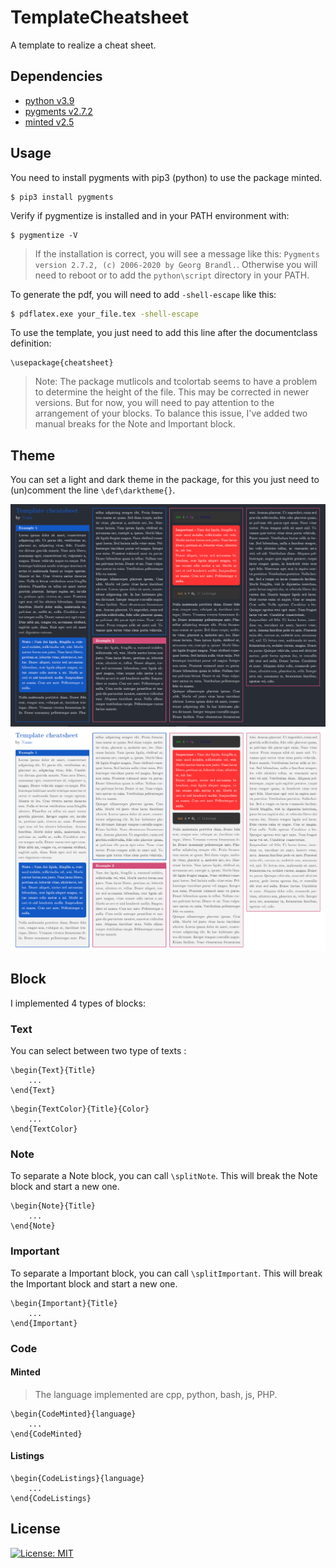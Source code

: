 # TemplateCheatsheet

A template to realize a cheat sheet.

## Dependencies

* [python v3.9](https://www.python.org/)
* [pygments v2.7.2 ](https://github.com/pygments/pygments)
* [minted v2.5](https://github.com/gpoore/minted)


## Usage

You need to install pygments with pip3 (python) to use the package minted.

```shell
$ pip3 install pygments
```

Verify if pygmentize is installed and in your PATH environment with:

```shell
$ pygmentize -V
```

> If the installation is correct, you will see a message like this: `Pygments version 2.7.2, (c) 2006-2020 by Georg Brandl.`. Otherwise you will need to reboot or to add the ```python\script``` directory in your PATH.

To generate the pdf, you will need to add `-shell-escape` like this:

```bash
$ pdflatex.exe your_file.tex -shell-escape
```

To use the template, you just need to add this line after the documentclass definition:

```
\usepackage{cheatsheet}
```

> Note: The package mutlicols and tcolortab seems to have a problem to determine the height of the file. This may be corrected in newer versions. 
> But for now, you will need to pay attention to the arrangement of your blocks. To balance this issue, I've added two manual breaks for the Note and Important block.

## Theme

You can set a light and dark theme in the package, for this you just need to (un)comment the line `\def\darktheme{}`.

![Dark theme](https://github.com/Atlanta53/TemplateCheatSheet/blob/main/res/darkTheme.PNG)
![Light theme](https://github.com/Atlanta53/TemplateCheatSheet/blob/main/res/lightTheme.PNG)

## Block

I implemented 4 types of blocks:

### Text

You can select between two type of texts :

```
\begin{Text}{Title}
    ...
\end{Text}
```

```
\begin{TextColor}{Title}{Color}
    ...
\end{TextColor}
```

### Note

To separate a Note block, you can call `\splitNote`. This will break the Note block and start a new one.

```
\begin{Note}{Title}
    ...
\end{Note}
```

### Important

To separate a Important block, you can call `\splitImportant`. This will break the Important block and start a new one.

```
\begin{Important}{Title}
    ...
\end{Important}
```

### Code

#### Minted

> The language implemented are cpp, python, bash, js, PHP.

```
\begin{CodeMinted}{language}
    ...
\end{CodeMinted}
```

#### Listings

```
\begin{CodeListings}{language}
    ...
\end{CodeListings}
```


## License

[![License: MIT](https://img.shields.io/badge/License-MIT-yellow.svg)](https://opensource.org/licenses/MIT)